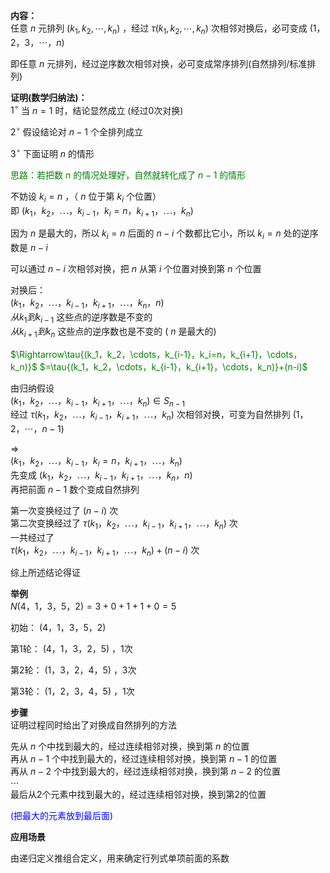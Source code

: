 **内容：**  
任意 $n$ 元排列 $(k_1,k_2,\cdots,k_n)$ ，经过 $\tau{(k_1,k_2,\cdots,k_n)}$ 次相邻对换后，必可变成 $(1，2，3，\cdots，n)$   
  
即任意 $n$ 元排列，经过逆序数次相邻对换，必可变成常序排列(自然排列/标准排列)  
  
**证明(数学归纳法)：**  
 $1^\circ$  当 $n=1$ 时，结论显然成立 (经过0次对换)  
  
 $2^\circ$  假设结论对 $n-1$ 个全排列成立  
  
 $3^\circ$  下面证明 $n$ 的情形  
  
<font color=green>思路：若把数 $n$ 的情况处理好，自然就转化成了 $n-1$ 的情形</font>  
  
不妨设 $k_i=n$ ，（ $n$ 位于第 $k_i$ 个位置）  
即 $(k_1，k_2，\cdots，k_{i-1}，k_i=n，k_{i+1}，\cdots，k_n)$   
  
因为 $n$ 是最大的，所以 $k_i=n$ 后面的 $n-i$ 个数都比它小，所以 $k_i=n$ 处的逆序数是 $n-i$   
  
可以通过 $n-i$ 次相邻对换，把 $n$ 从第 $i$ 个位置对换到第 $n$ 个位置  
  
对换后：  
 $(k_1，k_2，\cdots，k_{i-1}，k_{i+1}，\cdots，k_n，n)$   
 $从k_1到k_{i-1}$ 这些点的逆序数是不变的  
 $从k_{i+1}到k_n$ 这些点的逆序数也是不变的 ( $n$ 是最大的)  
  
<font color=green>  
 $\Rightarrow\tau{(k_1，k_2，\cdots，k_{i-1}，k_i=n，k_{i+1}，\cdots，k_n)}$   
 $=\tau{(k_1，k_2，\cdots，k_{i-1}，k_{i+1}，\cdots，k_n)}+(n-i)$   
</font>  
  
由归纳假设  
 $(k_1，k_2，\cdots，k_{i-1}，k_{i+1}，\cdots，k_n)\in S_{n-1}$   
经过 $\tau{(k_1，k_2，\cdots，k_{i-1}，k_{i+1}，\cdots，k_n)}$ 次相邻对换，可变为自然排列 $(1，2，\cdots，n-1)$   
  
 $\Longrightarrow$   
 $(k_1，k_2，\cdots，k_{i-1}，k_i=n，k_{i+1}，\cdots，k_n)$   
先变成 $(k_1，k_2，\cdots，k_{i-1}，k_{i+1}，\cdots，k_n，n)$   
再把前面 $n-1$ 数个变成自然排列  
  
第一次变换经过了 $(n-i)$ 次  
第二次变换经过了 $\tau{(k_1，k_2，\cdots，k_{i-1}，k_{i+1}，\cdots，k_n)}$ 次  
一共经过了  
 $\tau{(k_1，k_2，\cdots，k_{i-1}，k_{i+1}，\cdots，k_n)}+(n-i)$ 次  
  
综上所述结论得证  
  
**举例**  
 $N(4，1，3，5，2)=3+0+1+1+0=5$   
  
初始： $(4，1，3，5，2)$   
  
第1轮： $(4，1，3，2，5)$ ，1次  
  
第2轮： $(1，3，2，4，5)$ ，3次  
  
第3轮： $(1，2，3，4，5)$ ，1次  
  
**步骤**  
证明过程同时给出了对换成自然排列的方法  
  
先从 $n$ 个中找到最大的，经过连续相邻对换，换到第 $n$ 的位置  
再从 $n-1$ 个中找到最大的，经过连续相邻对换，换到第 $n-1$ 的位置  
再从 $n-2$ 个中找到最大的，经过连续相邻对换，换到第 $n-2$ 的位置  
 $\cdots$   
最后从2个元素中找到最大的，经过连续相邻对换，换到第2的位置  
  
<font color=blue>(把最大的元素放到最后面)</font>  
  
**应用场景**  
  
由递归定义推组合定义，用来确定行列式单项前面的系数  
